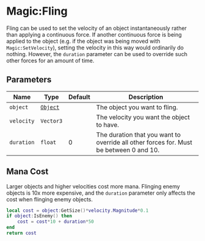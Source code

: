 # Magic:Fling
Fling can be used to set the velocity of an object instantaneously rather than applying a continuous force. If another continuous force is being applied to the object (e.g. if the object was being moved with `Magic:SetVelocity`), setting the velocity in this way would ordinarily do nothing. However, the `duration` parameter can be used to override such other forces for an amount of time.

## Parameters
| Name | Type | Default | Description |
| - | - | - | - |
| `object` | [`Object`][obj] | | The object you want to fling. |
| `velocity` | `Vector3` | | The velocity you want the object to have. |
| `duration` | `float` | 0 | The duration that you want to override all other forces for. Must be between 0 and 10.

## Mana Cost
Larger objects and higher velocities cost more mana. Flinging enemy objects is 10x more expensive, and the `duration` parameter only affects the cost when flinging enemy objects.
```lua
local cost = object:GetSize()*velocity.Magnitude*0.1
if object:IsEnemy() then
    cost = cost*10 + duration*50
end
return cost
```

[obj]: ../../object/